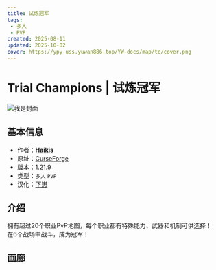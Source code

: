 ```yaml
---
title: 试炼冠军
tags: 
 - 多人
 - PVP
created: 2025-08-11
updated: 2025-10-02
cover: https://ypy-uss.yuwan886.top/YW-docs/map/tc/cover.png
---
```


# Trial Champions | 试炼冠军
![我是封面](https://ypy-uss.yuwan886.top/YW-docs/map/tc/cover.png)
## 基本信息

- 作者：[**Haikis**](https://www.curseforge.com/members/haikis)
- 原址：[CurseForge](https://www.curseforge.com/minecraft/worlds/trial-champions)
- 版本：1.21.9
- 类型：`多人` `PVP`
- 汉化：[下崽](https://pan.quark.cn/s/d3538bfba74f)

## 介绍

拥有超过20个职业PvP地图，每个职业都有特殊能力、武器和机制可供选择！  
在6个战场中战斗，成为冠军！

## 画廊

<Gallery :images="[
  { src: 'https://ypy-uss.yuwan886.top/YW-docs/map/tc/1.png' },
  { src: 'https://ypy-uss.yuwan886.top/YW-docs/map/tc/2.png' },
  { src: 'https://ypy-uss.yuwan886.top/YW-docs/map/tc/3.png' },
  { src: 'https://ypy-uss.yuwan886.top/YW-docs/map/tc/4.png' },
  { src: 'https://ypy-uss.yuwan886.top/YW-docs/map/tc/5.png' },
  { src: 'https://ypy-uss.yuwan886.top/YW-docs/map/tc/6.png' },
  { src: 'https://ypy-uss.yuwan886.top/YW-docs/map/tc/7.png' },
  { src: 'https://ypy-uss.yuwan886.top/YW-docs/map/tc/8.png' },
  { src: 'https://ypy-uss.yuwan886.top/YW-docs/map/tc/9.png' },
  { src: 'https://ypy-uss.yuwan886.top/YW-docs/map/tc/10.png' }
]" />